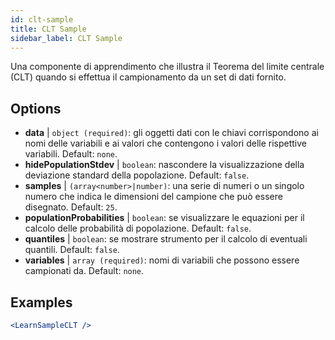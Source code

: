 ```yaml
---
id: clt-sample
title: CLT Sample
sidebar_label: CLT Sample
---
```


Una componente di apprendimento che illustra il Teorema del limite centrale (CLT) quando si effettua il campionamento da un set di dati fornito.

## Options

* __data__ | `object (required)`: gli oggetti dati con le chiavi corrispondono ai nomi delle variabili e ai valori che contengono i valori delle rispettive variabili. Default: `none`.
* __hidePopulationStdev__ | `boolean`: nascondere la visualizzazione della deviazione standard della popolazione. Default: `false`.
* __samples__ | `(array<number>|number)`: una serie di numeri o un singolo numero che indica le dimensioni del campione che può essere disegnato. Default: `25`.
* __populationProbabilities__ | `boolean`: se visualizzare le equazioni per il calcolo delle probabilità di popolazione. Default: `false`.
* __quantiles__ | `boolean`: se mostrare strumento per il calcolo di eventuali quantili. Default: `false`.
* __variables__ | `array (required)`: nomi di variabili che possono essere campionati da. Default: `none`.


## Examples

```jsx live
<LearnSampleCLT />
```

